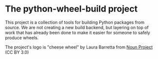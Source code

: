 # The python-wheel-build project

This project is a collection of tools for building Python packages from source. We are not creating a new build backend, but layering on top of work that has already been done to make it easier for someone to safely produce wheels.

The project's logo is "cheese wheel" by Laura Barretta from <a href="https://thenounproject.com/browse/icons/term/cheese-wheel/" target="_blank" title="cheese wheel Icons">Noun Project</a> (CC BY 3.0)

